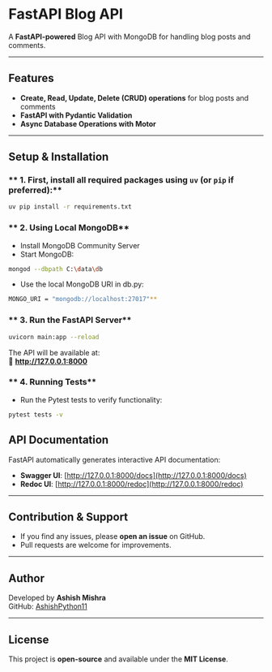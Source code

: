# FastAPI Blog API

A **FastAPI-powered** Blog API with MongoDB for handling blog posts and comments.  



---

## Features
- **Create, Read, Update, Delete (CRUD) operations** for blog posts and comments  
- **FastAPI with Pydantic Validation**  
- **Async Database Operations with Motor**  
---

## Setup & Installation

### ** 1. First, install all required packages using **`uv`** (or `pip` if preferred):**

```sh
uv pip install -r requirements.txt
```

### ** 2. Using Local MongoDB**
- Install MongoDB Community Server 
- Start MongoDB:
```sh
mongod --dbpath C:\data\db
```
- Use the local MongoDB URI in db.py:
```sh
MONGO_URI = "mongodb://localhost:27017"**
```



### ** 3. Run the FastAPI Server**
```sh
uvicorn main:app --reload
```
The API will be available at:  
🔹 **http://127.0.0.1:8000**

### ** 4. Running Tests**
- Run the Pytest tests to verify functionality:
```sh
pytest tests -v
```  
##  API Documentation
FastAPI automatically generates interactive API documentation:

- **Swagger UI**: [http://127.0.0.1:8000/docs](http://127.0.0.1:8000/docs)
- **Redoc UI**: [http://127.0.0.1:8000/redoc](http://127.0.0.1:8000/redoc)

---

## Contribution & Support
- If you find any issues, please **open an issue** on GitHub.
- Pull requests are welcome for improvements.

---

## Author
Developed by **Ashish Mishra**  
GitHub: [AshishPython11](https://github.com/AshishPython11)

---

##  License
This project is **open-source** and available under the **MIT License**.

